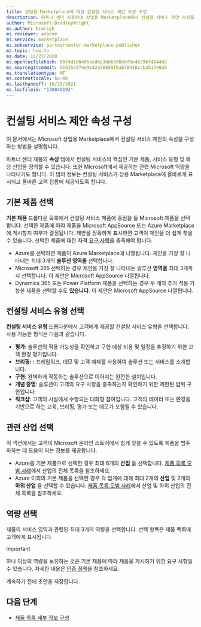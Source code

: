 ```yaml
---
title: 상업용 Marketplace에 대한 컨설팅 서비스 제안 속성 구성
description: 파트너 센터 사용하여 상업용 Marketplace에서 컨설팅 서비스 제안 속성을 구성합니다.
author: Microsoft-BradleyWright
ms.author: brwrigh
ms.reviewer: anbene
ms.service: marketplace
ms.subservice: partnercenter-marketplace-publisher
ms.topic: how-to
ms.date: 10/27/2020
ms.openlocfilehash: 60f4d1d8e86eed6a3dab390ebf8e46296f4644d2
ms.sourcegitcommit: 91915e57ee9b42a76659f6ab78916ccba517e0a5
ms.translationtype: MT
ms.contentlocale: ko-KR
ms.lasthandoff: 10/15/2021
ms.locfileid: "130040192"
---
```

# <a name="configure-consulting-service-offer-properties"></a>컨설팅 서비스 제안 속성 구성

이 문서에서는 Microsoft 상업용 Marketplace에서 컨설팅 서비스 제안의 속성을 구성하는 방법을 설명합니다.

파트너 센터 제품의 **속성** 탭에서 컨설팅 서비스의 핵심인 기본 제품, 서비스 유형 및 해당 산업을 정의할 수 있습니다. 또한 Microsoft에서 제공하는 관련 Microsoft 역량을 나타내기도 합니다. 이 탭의 정보는 컨설팅 서비스가 상용 Marketplace에 올바르게 표시되고 올바른 고객 집합에 제공되도록 합니다.

## <a name="select-the-primary-product"></a>기본 제품 선택

**기본 제품** 드롭다운 목록에서 컨설팅 서비스 제품에 중점을 둘 Microsoft 제품을 선택합니다. 선택한 제품에 따라 제품을 Microsoft AppSource 또는 Azure Marketplace에 게시할지 여부가 결정됩니다. 제안을 정확하게 표시하면 고객이 제안을 더 쉽게 찾을 수 있습니다. 선택한 제품에 대한 자격 [요구 사항을](https://aka.ms/AAacrbv) 충족해야 합니다. 

- Azure를 선택하면 제품이 Azure Marketplace에 나열됩니다. 제안을 가장 잘 나타내는 최대 3개의 **솔루션 영역을** 선택합니다.
- Microsoft 365 선택하는 경우 제안을 가장 잘 나타내는 솔루션 **영역을** 최대 3개까지 선택합니다. 이 제안은 Microsoft AppSource 나열됩니다.
-   Dynamics 365 또는 Power Platform 제품을 선택하는 경우 두 개의 추가 적용 가능한 제품을 선택할 수도 **있습니다.** 이 제안은 Microsoft AppSource 나열됩니다.

## <a name="select-the-consulting-service-type"></a>컨설팅 서비스 유형 선택

**컨설팅 서비스 유형** 드롭다운에서 고객에게 제공할 컨설팅 서비스 유형을 선택합니다. 사용 가능한 형식은 다음과 같습니다.

- **평가**: 솔루션의 적용 가능성을 확인하고 구현 예상 비용 및 일정을 추정하기 위한 고객 환경 평가입니다.
- **브리핑:** : 프레임워크, 데모 및 고객 예제를 사용하여 솔루션 또는 서비스를 소개합니다.
- **구현**: 완벽하게 작동하는 솔루션으로 이어지는 완전한 설치입니다.
- **개념 증명**: 솔루션이 고객의 요구 사항을 충족하는지 확인하기 위한 제한된 범위 구현입니다.
- **워크샵**: 고객의 시설에서 수행되는 대화형 참여입니다. 고객의 데이터 또는 환경을 기반으로 하는 교육, 브리핑, 평가 또는 데모가 포함될 수 있습니다.

## <a name="select-relevant-industries"></a>관련 산업 선택

이 섹션에서는 고객이 Microsoft 온라인 스토어에서 쉽게 찾을 수 있도록 제품을 범주화하는 데 도움이 되는 정보를 제공합니다.

- Azure를 기본 제품으로 선택한 경우 최대 6개의 **산업** 을 선택합니다. [제품 목록 모범 사례](./gtm-offer-listing-best-practices.md)에서 산업의 전체 목록을 참조하세요.
- Azure 이외의 기본 제품을 선택한 경우 각 업계에 대해 최대 2개의 **산업** 및 2개의 **하위 산업** 을 선택할 수 있습니다. [제품 목록 모범 사례](./gtm-offer-listing-best-practices.md)에서 산업 및 하위 산업의 전체 목록을 참조하세요.

## <a name="select-your-competencies"></a>역량 선택

제품의 서비스 영역과 관련된 최대 3개의 역량을 선택합니다. 선택 항목은 제품 목록에 고객에게 표시됩니다.

> [!IMPORTANT]
> 하나 이상의 역량을 보유하는 것은 기본 제품에 따라 제품을 게시하기 위한 요구 사항일 수 있습니다. 자세한 내용은 [인증 정책](/legal/marketplace/certification-policies#800-consulting-services)을 참조하세요.

계속하기 전에 초안을 저장합니다.

## <a name="next-steps"></a>다음 단계

* [제품 목록 세부 정보 구성](create-consulting-service-offer-listing.md)

